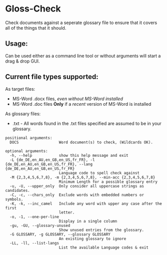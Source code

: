 # Gloss-Check
Check documents against a seperate glossary file to ensure that it covers all of the things that it should.

Usage:
------
Can be used either as a command line tool or without arguments will start a drag & drop GUI.

Current file types supported:
-----------------------------
As target files:

 - MS-Word .docx files, *even without MS-Word installed*
 - MS-Word .doc files   **Only** if a *recent* version of MS-Word is installed

As glossary files:

 - .txt  - All words found in the .txt files specified are assumed to be in your glossary.

```
positional arguments:
  DOCS                  Word document(s) to check, (Wildcards OK).

optional arguments:
  -h, --help            show this help message and exit
  -L {de_DE,en_AU,en_GB,en_US,fr_FR}, -l {de_DE,en_AU,en_GB,en_US,fr_FR}, --lang {de_DE,en_AU,en_GB,en_US,fr_FR}
                        Language code to spell check against
  -M {2,3,4,5,6,7,8}, -m {2,3,4,5,6,7,8}, --min-acc {2,3,4,5,6,7,8}
                        Minimum Length for a possible glossary entry
  -u, -U, --upper_only  Only consider all uppercase strings as candidates.
  -C, -c, --chars_only  Exclude words with embedded numbers or symbols.
  -K, -k, --inc_camel   Include any word with upper any case after the first
                        letter.
  -o, -1, --one-per-line
                        Display in a single column
  -gu, -GU, --glossary-unused
                        Show unused entries from the glossary.
  -G GLOSSARY, -g GLOSSARY, --glossary GLOSSARY
                        An existing glossary to ignore
  -LL, -ll, --list-langs
                        List the available Language codes & exit
```
